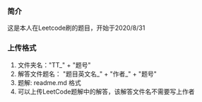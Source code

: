 ### 简介
这是本人在Leetcode刷的题目，开始于2020/8/31

### 上传格式
1. 文件夹名："TT_" + "题号"
2. 解答文件题名： "题目英文名_" + "作者_" + "题号"
3. 题解: readme.md 格式
4. 可以上传LeetCode题解中的解答，该解答文件名不需要写上作者